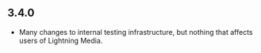 ## 3.4.0
* Many changes to internal testing infrastructure, but nothing that affects
  users of Lightning Media.
